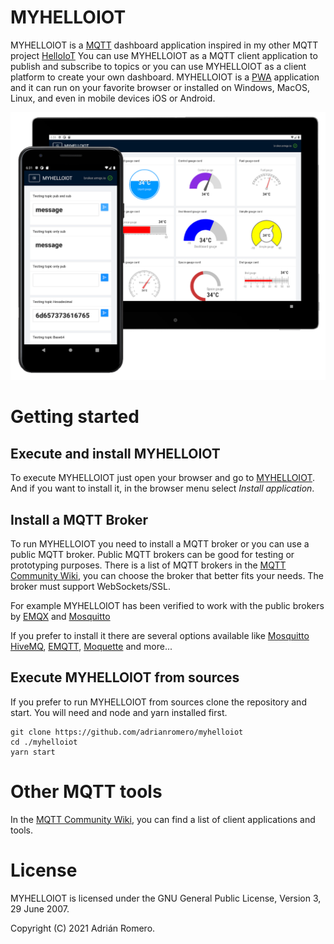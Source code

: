# MYHELLOIOT

MYHELLOIOT is a [MQTT](https://en.wikipedia.org/wiki/MQTT) dashboard application inspired in my other MQTT project [HelloIoT](https://github.com/adrianromero/helloiot)
You can use MYHELLOIOT as a MQTT client application to publish and subscribe to topics or you can use MYHELLOIOT as a client platform to create your own dashboard. MYHELLOIOT is a [PWA](https://en.wikipedia.org/wiki/Progressive_web_application) application and it can run on your favorite browser or installed on Windows, MacOS, Linux, and even in mobile devices iOS or Android.

![Screenshot](./src/assets/myhelloiot.png)

# Getting started

## Execute and install MYHELLOIOT

To execute MYHELLOIOT just open your browser and go to [MYHELLOIOT](https://adrianromer.github.io/myhelloiot/). And if you want to install it, in the browser menu select _Install application_.

## Install a MQTT Broker

To run MYHELLOIOT you need to install a MQTT broker or you can use a public MQTT broker. Public MQTT brokers can be good for testing or prototyping purposes. There is a list of MQTT brokers in the [MQTT Community Wiki](https://github.com/mqtt/mqtt.github.io/wiki/servers), you can choose the broker that better fits your needs. The broker must support WebSockets/SSL.

For example MYHELLOIOT has been verified to work with the public brokers by [EMQX](https://www.emqx.io/mqtt/public-mqtt5-broker) and [Mosquitto](https://test.mosquitto.org/)

If you prefer to install it there are several options available like [Mosquitto](http://mosquitto.org/) [HiveMQ](http://www.hivemq.com/), [EMQTT](http://emqtt.io/),
[Moquette](https://github.com/andsel/moquette) and more...

## Execute MYHELLOIOT from sources

If you prefer to run MYHELLOIOT from sources clone the repository and start. You will need and node and yarn installed first.

```
git clone https://github.com/adrianromero/myhelloiot
cd ./myhelloiot
yarn start
```

# Other MQTT tools

In the [MQTT Community Wiki](https://github.com/mqtt/mqtt.github.io/wiki/tools), you can find a list of client applications and tools.

# License

MYHELLOIOT is licensed under the GNU General Public License, Version 3, 29 June 2007.

Copyright (C) 2021 Adrián Romero.
